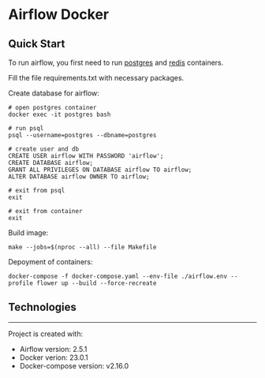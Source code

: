 # Airflow Docker

## Quick Start

To run airflow, you first need to run [postgres](https://github.com/VladislavNagaev/Postgres-Docker) and [redis](https://github.com/VladislavNagaev/Redis-Docker) containers.

Fill the file requirements.txt with necessary packages.

Create database for airflow:
~~~
# open postgres container
docker exec -it postgres bash

# run psql
psql --username=postgres --dbname=postgres

# create user and db
CREATE USER airflow WITH PASSWORD 'airflow';
CREATE DATABASE airflow;
GRANT ALL PRIVILEGES ON DATABASE airflow TO airflow;
ALTER DATABASE airflow OWNER TO airflow;

# exit from psql
exit

# exit from container
exit
~~~

Build image:
~~~
make --jobs=$(nproc --all) --file Makefile 
~~~

Depoyment of containers:
~~~
docker-compose -f docker-compose.yaml --env-file ./airflow.env --profile flower up --build --force-recreate
~~~

## Technologies
---
Project is created with:
* Airflow version: 2.5.1
* Docker verion: 23.0.1
* Docker-compose version: v2.16.0
